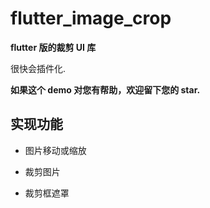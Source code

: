 # flutter_image_crop

**flutter 版的裁剪 UI 库** 

很快会插件化.

**如果这个 demo 对您有帮助，欢迎留下您的 star.**

## 实现功能

+ 图片移动或缩放

+ 裁剪图片

+ 裁剪框遮罩
